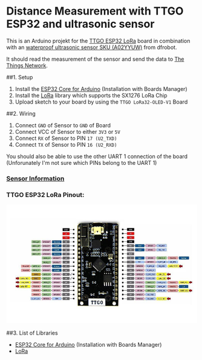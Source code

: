 # Distance Measurement with TTGO ESP32 and ultrasonic sensor

This is an Arduino projekt for the [TTGO ESP32 LoRa](http://www.lilygo.cn/prod_view.aspx?TypeId=50003&Id=1141&FId=t3:50003:3) board in combination with an [waterproof ultrasonic sensor SKU (A02YYUW)](https://wiki.dfrobot.com/A02YYUW%20Waterproof%20Ultrasonic%20Sensor%20SKU:%20SEN0311) from dfrobot.

It should read the measurement of the sensor and send the data to [The Things Network](https://www.thethingsnetwork.org/).

##1. Setup
1. Install the [ESP32 Core for Arduino](https://github.com/espressif/arduino-esp32/blob/master/docs/arduino-ide/boards_manager.md) (Installation with Boards Manager)
2. Install the [LoRa](https://github.com/sandeepmistry/arduino-LoRa) library which supports the SX1276 LoRa Chip
3. Upload sketch to your board by using the `TTGO LoRa32-OLED-V1` Board

##2. Wiring
1. Connect `GND` of Sensor to `GND` of Board
2. Connect VCC of Sensor to either `3V3` or `5V`
3. Connect `RX` of Sensor to PIN `17 (U2_TXD)` 
4. Connect `TX` of Sensor to PIN `16 (U2_RXD)`

You should also be able to use the other UART 1 connection of the board (Unforunately I'm not sure which PINs belong to the UART 1)


### [Sensor Information](https://wiki.dfrobot.com/A02YYUW%20Waterproof%20Ultrasonic%20Sensor%20SKU:%20SEN0311)
### TTGO ESP32 LoRa Pinout:
![ESP Pinout](images/esp_pinout.jpeg)


##3. List of Libraries
- [ESP32 Core for Arduino](https://github.com/espressif/arduino-esp32/blob/master/docs/arduino-ide/boards_manager.md) (Installation with Boards Manager)
- [LoRa](https://github.com/sandeepmistry/arduino-LoRa)


